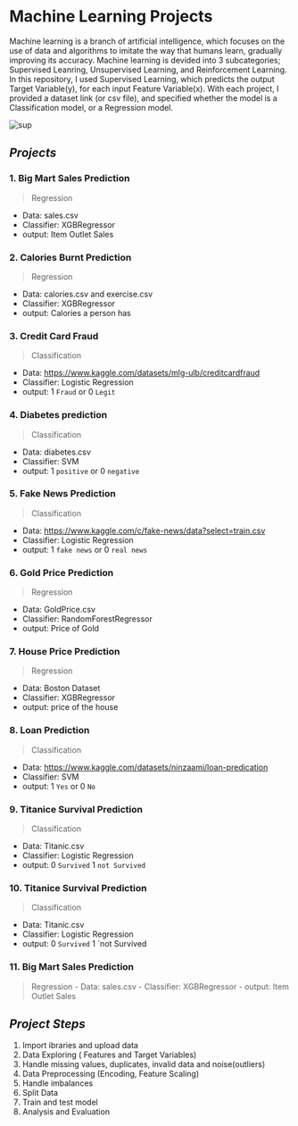 # Machine Learning Projects

Machine learning is a branch of artificial intelligence, which focuses on the use of data and algorithms to imitate the way that humans learn, gradually improving its accuracy. Machine learning is devided into 3 subcategories; Supervised Leanring, Unsupervised Learning, and Reinforcement Learning. In this repository, I used Supervised Learning, which predicts the output Target Variable(y), for each input Feature Variable(x). With each project, I provided a dataset link (or csv file), and specified whether the model is a Classification model, or a Regression model. 


![sup](https://user-images.githubusercontent.com/62629426/224155324-e092eec8-d559-415d-ab0e-c5d0c852c88f.png)


## *Projects*

### 1. Big Mart Sales Prediction
> Regression
   - Data: sales.csv
   - Classifier: XGBRegressor
   - output: Item Outlet Sales
   
### 2. Calories Burnt Prediction
> Regression
   - Data: calories.csv and exercise.csv
   - Classifier: XGBRegressor
   - output: Calories a person has
   
### 3. Credit Card Fraud
> Classification
   - Data: https://www.kaggle.com/datasets/mlg-ulb/creditcardfraud
   - Classifier: Logistic Regression
   - output: 1 `Fraud` or 0 `Legit`
   
### 4. Diabetes prediction
> Classification
   - Data: diabetes.csv
   - Classifier: SVM
   - output: 1 `positive` or 0 `negative`

### 5. Fake News Prediction
> Classification
   - Data: https://www.kaggle.com/c/fake-news/data?select=train.csv
   - Classifier: Logistic Regression
   - output: 1 `fake news` or 0 `real news`
   
### 6. Gold Price Prediction 
> Regression
   - Data: GoldPrice.csv 
   - Classifier: RandomForestRegressor 
   - output: Price of Gold
   
### 7. House Price Prediction
> Regression
   - Data: Boston Dataset
   - Classifier: XGBRegressor
   - output: price of the house
   
### 8. Loan Prediction
> Classification
   - Data: https://www.kaggle.com/datasets/ninzaami/loan-predication
   - Classifier: SVM
   - output: 1 `Yes` or 0 `No`  
      
### 9. Titanice Survival Prediction
> Classification
   - Data: Titanic.csv
   - Classifier: Logistic Regression
   - output: 0 `Survived` 1 `not Survived`
   
### 10. Titanice Survival Prediction
> Classification
   - Data: Titanic.csv
   - Classifier: Logistic Regression
   - output: 0 `Survived` 1 `not Survived
   
### 11. Big Mart Sales Prediction
   > Regression
      - Data: sales.csv
      - Classifier: XGBRegressor
      - output: Item Outlet Sales

## *Project Steps*
1. Import ibraries and upload data
2. Data Exploring ( Features and Target Variables)
3. Handle missing values, duplicates, invalid data and noise(outliers)
4. Data Preprocessing (Encoding, Feature Scaling)
5. Handle imbalances
6. Split Data
7. Train and test model
8. Analysis and Evaluation
